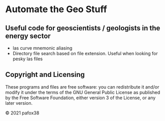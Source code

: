 # Automate the Geo Stuff
## Useful code for geoscientists / geologists in the energy sector
 * las curve mnemonic aliasing
 * Directory file search based on file extension.  Useful when looking for pesky las files

## Copyright and Licensing
These programs and files are free software: you can redistribute it and/or modify it under the terms of the GNU General Public License as published by the Free Software Foundation, either version 3 of the License, or any later version.

© 2021 pafox38
